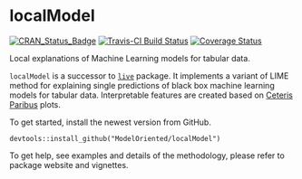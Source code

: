 # localModel

[![CRAN_Status_Badge](http://www.r-pkg.org/badges/version/localModel)](https://cran.r-project.org/package=localModel)
[![Travis-CI Build Status](https://travis-ci.org/ModelOriented/localModel.svg?branch=master)](https://travis-ci.org/ModelOriented/localModel)
[![Coverage Status](https://img.shields.io/codecov/c/github/ModelOriented/localModel/master.svg)](https://codecov.io/github/ModelOriented/localModel?branch=master)

Local explanations of Machine Learning models for tabular data.

`localModel` is a successor to [`live`](https://github.com/MI2DataLab/live) package. It implements a variant of LIME method for explaining single predictions of black box machine learning models for tabular data.
Interpretable features are created based on [Ceteris Paribus](https://github.com/ModelOriented/ceterisParibus2) plots.

To get started, install the newest version from GitHub.

```
devtools::install_github("ModelOriented/localModel")
```

To get help, see examples and details of the methodology, please refer to package website and vignettes.

